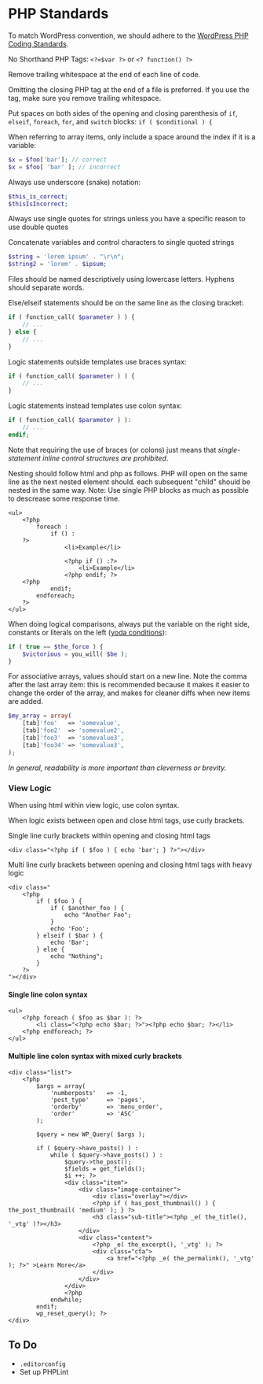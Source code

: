
# PHP Standards

To match WordPress convention, we should adhere to the [WordPress PHP Coding Standards](https://make.wordpress.org/core/handbook/coding-standards/php/).

No Shorthand PHP Tags: `<?=$var ?>` or `<? function() ?>`

Remove trailing whitespace at the end of each line of code.

Omitting the closing PHP tag at the end of a file is preferred. If you use the tag, make sure you remove trailing whitespace.

Put spaces on both sides of the opening and closing parenthesis of `if`, `elseif`, `foreach`, `for`, and `switch` blocks: `if ( $conditional ) {`

When referring to array items, only include a space around the index if it is a variable:
```php
$x = $foo['bar']; // correct
$x = $foo[ 'bar' ]; // incorrect
```

Always use underscore (snake) notation:
```php
$this_is_correct;
$thisIsIncorrect;
```

Always use single quotes for strings unless you have a specific reason to use double quotes 

Concatenate variables and control characters to single quoted strings
```php
$string = 'lorem ipsum' . "\r\n";
$string2 = 'lorem' . $ipsum;

```

Files should be named descriptively using lowercase letters. Hyphens should separate words.

Else/elseif statements should be on the same line as the closing bracket:
```php
if ( function_call( $parameter ) ) {
	// ...
} else {
	// ...
}
```

Logic statements outside templates use braces syntax:
```php
if ( function_call( $parameter ) ) {
	// ...
}
```

Logic statements instead templates use colon syntax:
```php
if ( function_call( $parameter ) ):
	// ...
endif;
```

Note that requiring the use of braces (or colons) just means that *single-statement inline control structures are prohibited*.

Nesting should follow html and php as follows. PHP will open on the same line as the next nested element should. each subsequent "child" should be nested in the same way. Note: Use single PHP blocks as much as possible to descrease some response time.
```
<ul>
	<?php
		foreach :
			if () :
	?>
				<li>Example</li>

				<?php if () :?>
					<li>Example</li>
				<?php endif; ?>
	<?php
			endif;
		endforeach;
	?>
</ul>
```

When doing logical comparisons, always put the variable on the right side, constants or literals on the left ([yoda conditions](https://make.wordpress.org/core/handbook/coding-standards/php/#yoda-conditions)):

```php
if ( true == $the_force ) {
	$victorious = you_will( $be );
}
```

For associative arrays, values should start on a new line. Note the comma after the last array item: this is recommended because it makes it easier to change the order of the array, and makes for cleaner diffs when new items are added.

```php
$my_array = array(
	[tab]'foo'   => 'somevalue',
	[tab]'foo2'  => 'somevalue2',
	[tab]'foo3'  => 'somevalue3',
	[tab]'foo34' => 'somevalue3',
);
```

*In general, readability is more important than cleverness or brevity.*

### View Logic

When using html within view logic, use colon syntax.

When logic exists between open and close html tags, use curly brackets.

Single line curly brackets within opening and closing html tags

`<div class="<?php if ( $foo ) { echo 'bar'; } ?>"></div>`

Multi line curly brackets between opening and closing html tags with heavy logic
```
<div class="
	<?php
		if ( $foo ) {
			if ( $another_foo ) {
				echo "Another Foo";
			}
			echo 'Foo';
		} elseif ( $bar ) {
			echo 'Bar';
		} else {
			echo "Nothing";
		}
	?>
"></div>
```

#### Single line colon syntax

```
<ul>
	<?php foreach ( $foo as $bar ): ?>
		<li class="<?php echo $bar; ?>"><?php echo $bar; ?></li>
	<?php endforeach; ?>
</ul>
```

#### Multiple line colon syntax with mixed curly brackets

```
<div class="list">
	<?php
		$args = array(
			'numberposts'	=> -1,
			'post_type'		=> 'pages',
			'orderby'		=> 'menu_order',
			'order'			=> 'ASC'
		);

		$query = new WP_Query( $args );

		if ( $query->have_posts() ) :
			while ( $query->have_posts() ) :
				$query->the_post();
				$fields = get_fields();
				$i ++; ?>
				<div class="item">
					<div class="image-container">
						<div class="overlay"></div>
						<?php if ( has_post_thumbnail() ) { the_post_thumbnail( 'medium' ); } ?>
						<h3 class="sub-title"><?php _e( the_title(), '_vtg' )?></h3>
					</div>
					<div class="content">
						<?php _e( the_excerpt(), '_vtg' ); ?>
						<div class="cta">
							<a href="<?php _e( the_permalink(), '_vtg' ); ?>" >Learn More</a>
						</div>
					</div>
				</div>
				<?php
			endwhile;
		endif;
		wp_reset_query(); ?>
</div>
```

## To Do

- `.editorconfig`
- Set up PHPLint


